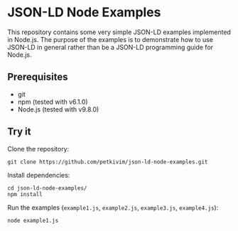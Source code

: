 # JSON-LD Node Examples

This repository contains some very simple JSON-LD examples implemented in Node.js.
The purpose of the examples is to demonstrate how to use JSON-LD in general
rather than be a JSON-LD programming guide for Node.js. 

## Prerequisites

* git
* npm (tested with v6.1.0)
* Node.js (tested with v9.8.0)

## Try it

Clone the repository:

```
git clone https://github.com/petkivim/json-ld-node-examples.git
```

Install dependencies:

```
cd json-ld-node-examples/
npm install
```

Run the examples (`example1.js`, `example2.js`, `example3.js`, `example4.js`):

```
node example1.js
```
